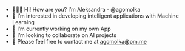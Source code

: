 - 👩🏼‍💻 Hi! How are you? I’m Aleksandra - @agomolka
- 🦾 I’m interested in developing intelligent applications with Machine Learning
- 🌱 I’m currently working on my own App
- 🧮 I’m looking to collaborate on AI projects
- 📩 Please feel free to contact me at agomolka@pm.me

<!---
axrozwadowska/axrozwadowska is a ✨ special ✨ repository because its `README.md` (this file) appears on your GitHub profile.
You can click the Preview link to take a look at your changes.
--->
